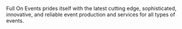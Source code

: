 Full On Events prides itself with the latest cutting edge, sophisticated, innovative, and reliable event production and services for all types of events.

